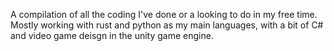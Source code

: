 A compilation of all the coding I've done or a looking to do in my free time. Mostly working with rust and python as my main languages, with a bit of C# and video game deisgn in the unity game engine.


